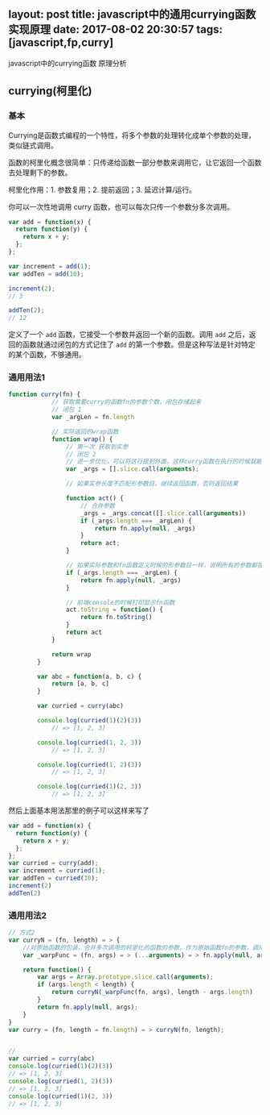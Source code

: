 layout: post
title: javascript中的通用currying函数 实现原理
date: 2017-08-02 20:30:57
tags: [javascript,fp,curry]
---

javascript中的currying函数 原理分析
<!-- more -->

## currying(柯里化)

### 基本

Currying是函数式编程的一个特性，将多个参数的处理转化成单个参数的处理，类似链式调用。

函数的柯里化概念很简单：只传递给函数一部分参数来调用它，让它返回一个函数去处理剩下的参数。

柯里化作用：1. 参数复用；2. 提前返回；3. 延迟计算/运行。

你可以一次性地调用 curry 函数，也可以每次只传一个参数分多次调用。

```js
var add = function(x) {
  return function(y) {
    return x + y;
  };
};

var increment = add(1);
var addTen = add(10);

increment(2);
// 3

addTen(2);
// 12
```

定义了一个 `add` 函数，它接受一个参数并返回一个新的函数。调用 `add` 之后，返回的函数就通过闭包的方式记住了 `add` 的第一个参数。但是这种写法是针对特定的某个函数，不够通用。



### 通用用法1

```js
function curry(fn) {
            // 获取需要curry的函数fn的参数个数，闭包存储起来
            // 闭包 1
            var _argLen = fn.length

            // 实际返回的wrap函数
            function wrap() {
                // 第一次 获取到实参
                // 闭包 2
                // 进一步优化，可以将这行提到外面，这样curry函数在执行的时候就能传递fn的参数了, function curry(fn, args)
                var _args = [].slice.call(arguments);

                // 如果实参长度不匹配形参数目，继续返回函数，否则返回结果

                function act() {
                    // 合并参数
                    _args = _args.concat([].slice.call(arguments))
                    if (_args.length === _argLen) {
                        return fn.apply(null, _args)
                    }
                    return act;
                }

                // 如果实际参数和fn函数定义时候的形参数目一样，说明所有的参数都提供了，直接求值
                if (_args.length === _argLen) {
                    return fn.apply(null, _args)
                }

                // 前端console的时候打印显示fn函数
                act.toString = function() {
                    return fn.toString()
                }
                return act
            }

            return wrap
        }

        var abc = function(a, b, c) {
            return [a, b, c]
        }

        var curried = curry(abc)

        console.log(curried(1)(2)(3))
            // => [1, 2, 3]

        console.log(curried(1, 2, 3))
            // => [1, 2, 3]

        console.log(curried(1, 2)(3))
            // => [1, 2, 3]

        console.log(curried(1)(2, 3))
            // => [1, 2, 3]
```

然后上面基本用法那里的例子可以这样来写了

```js
var add = function(x) {
  return function(y) {
    return x + y;
  };
};
var curried = curry(add);
var increment = curried(1);
var addTen = curried(10);
increment(2)
addTen(2)
```

### 通用用法2

```js
// 方式2
var curryN = (fn, length) = > {
	//对原始函数的包装，合并多次调用的柯里化的函数的参数，作为原始函数fn的参数，调用fn
	var _warpFunc = (fn, args) = > (...arguments) = > fn.apply(null, args.concat(Array.prototype.slice.call(arguments)));

	return function() {
		var args = Array.prototype.slice.call(arguments);
		if (args.length < length) {
			return curryN(_warpFunc(fn, args), length - args.length)
		}
		return fn.apply(null, args);
	}
}
var curry = (fn, length = fn.length) = > curryN(fn, length);


// 
var curried = curry(abc)
console.log(curried(1)(2)(3))
// => [1, 2, 3]
console.log(curried(1, 2)(3))
// => [1, 2, 3]
console.log(curried(1)(2, 3))
// => [1, 2, 3]
```

